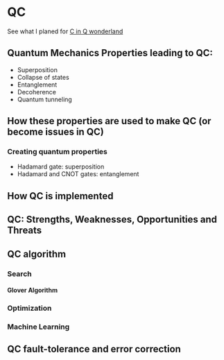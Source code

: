 # QC

See what I planed for [C in Q wonderland](https://github.com/tatpongkatanyukul/AdventureBook/blob/main/CinQWonder/readme.md)

## Quantum Mechanics Properties leading to QC:
  * Superposition
  * Collapse of states
  * Entanglement
  * Decoherence
  * Quantum tunneling

## How these properties are used to make QC (or become issues in QC)


### Creating quantum properties

  * Hadamard gate: superposition
  * Hadamard and CNOT gates: entanglement
 

## How QC is implemented


## QC: Strengths, Weaknesses, Opportunities and Threats


## QC algorithm

### Search

#### Glover Algorithm


### Optimization

### Machine Learning


## QC fault-tolerance and error correction
